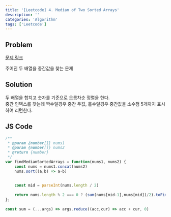 ```yaml
---
title: '[Leetcode] 4. Median of Two Sorted Arrays'
description: ''
categories: 'Algorithm'
tags: ['Leetcode']
---
```


## Problem

[문제 링크](https://leetcode.com/problems/median-of-two-sorted-arrays/)

주어진 두 배열을 중간값을 찾는 문제

## Solution

두 배열을 합치고 숫자를 기준으로 오름차순 정렬을 한다.  
중간 인덱스를 찾는데 짝수일경우 중간 두값, 홀수일경우 중간값을 소수점 5개까지 표시하여 리턴한다.

## JS Code

```js
/**
 * @param {number[]} nums1
 * @param {number[]} nums2
 * @return {number}
 */
var findMedianSortedArrays = function(nums1, nums2) {
    const nums = nums1.concat(nums2)
    nums.sort((a,b) => a-b)
   
    
    const mid = parseInt(nums.length / 2)
     
    return nums.length % 2 === 0 ? (sum(nums[mid-1],nums[mid])/2).toFixed(5) : nums[mid].toFixed(5)
};
    
const sum = (...args) => args.reduce((acc,cur) => acc + cur, 0)
```